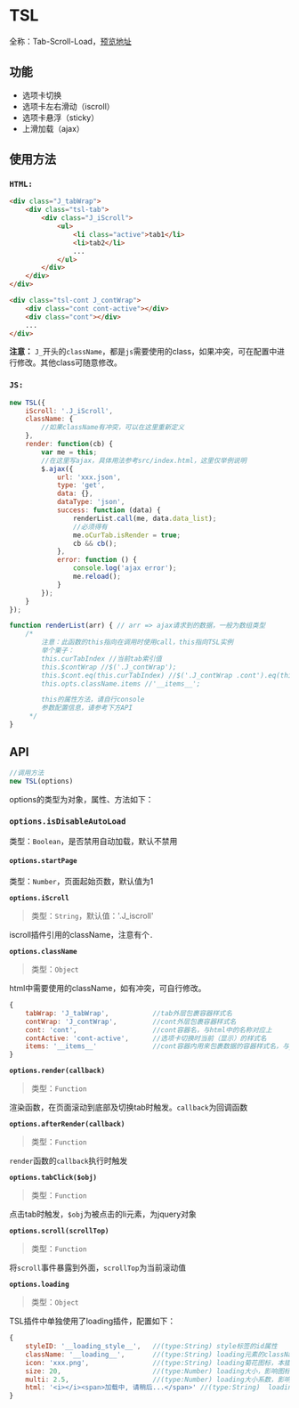 # TSL

全称：Tab-Scroll-Load，[预览地址](http://007sair.github.io/demo/TSL/index.html)

## 功能

- 选项卡切换
- 选项卡左右滑动（iscroll）
- 选项卡悬浮（sticky）
- 上滑加载（ajax）

## 使用方法

### `HTML:`

``` html
<div class="J_tabWrap">
    <div class="tsl-tab">
        <div class="J_iScroll">
            <ul>
                <li class="active">tab1</li>
                <li>tab2</li>
                ...
            </ul>
        </div>
    </div>
</div>

<div class="tsl-cont J_contWrap">
    <div class="cont cont-active"></div>
    <div class="cont"></div>
    ...
</div>
```

**注意：** `J_`开头的`className`，都是`js`需要使用的class，如果冲突，可在配置中进行修改。其他class可随意修改。

### `JS:`

``` javascript
new TSL({
    iScroll: '.J_iScroll',
    className: {
        //如果className有冲突，可以在这里重新定义
    },
    render: function(cb) {
        var me = this;
        //在这里写ajax，具体用法参考src/index.html，这里仅举例说明
        $.ajax({
            url: 'xxx.json',
            type: 'get',
            data: {},
            dataType: 'json',
            success: function (data) {
                renderList.call(me, data.data_list);
                //必须得有
                me.oCurTab.isRender = true;
                cb && cb();
            },
            error: function () {
                console.log('ajax error');
                me.reload();
            }
        });
    }
});

function renderList(arr) { // arr => ajax请求到的数据，一般为数组类型
    /*
        注意：此函数的this指向在调用时使用call，this指向TSL实例
        举个栗子：
        this.curTabIndex //当前tab索引值
        this.$contWrap //$('.J_contWrap');
        this.$cont.eq(this.curTabIndex) //$('.J_contWrap .cont').eq(this.curTabIndex);
        this.opts.className.items //'__items__';

        this的属性方法，请自行console
        参数配置信息，请参考下方API
     */
}
```

## API

```js
//调用方法
new TSL(options)
```

options的类型为对象，属性、方法如下：

### `options.isDisableAutoLoad`

类型：`Boolean`，是否禁用自动加载，默认不禁用

#### `options.startPage`

类型：`Number`，页面起始页数，默认值为1

**`options.iScroll`**

> 类型：`String`，默认值：'.J_iscroll'

iscroll插件引用的className，注意有个`.`

**`options.className`**

> 类型：`Object`

html中需要使用的className，如有冲突，可自行修改。

```js
{
    tabWrap: 'J_tabWrap',			//tab外层包裹容器样式名
    contWrap: 'J_contWrap',			//cont外层包裹容器样式名
    cont: 'cont',					//cont容器名，与html中的名称对应上
    contActive: 'cont-active', 		//选项卡切换时当前（显示）的样式名
    items: '__items__'				//cont容器内用来包裹数据的容器样式名，与__loading__并列
}
```

**`options.render(callback)`**

> 类型：`Function`

渲染函数，在页面滚动到底部及切换tab时触发。`callback`为回调函数

**`options.afterRender(callback)`**

> 类型：`Function`

`render`函数的`callback`执行时触发

**`options.tabClick($obj)`**

> 类型：`Function`

点击tab时触发，`$obj`为被点击的li元素，为jquery对象

**`options.scroll(scrollTop)`**

> 类型：`Function`

将`scroll`事件暴露到外面，`scrollTop`为当前滚动值

**`options.loading`**

> 类型：`Object`

TSL插件中单独使用了loading插件，配置如下：

```js
{
    styleID: '__loading_style__',   //(type:String) style标签的id属性
    className: '__loading__',       //(type:String) loading元素的className
    icon: 'xxx.png',                //(type:String) loading菊花图标，本插件使用base64
    size: 20,                       //(type:Number) loading大小，影响图标与字体大小
    multi: 2.5,                     //(type:Number) loading大小系数，影响图标的高度
    html: '<i></i><span>加载中, 请稍后...</span>' //(type:String)  loading文本内容
}
```
